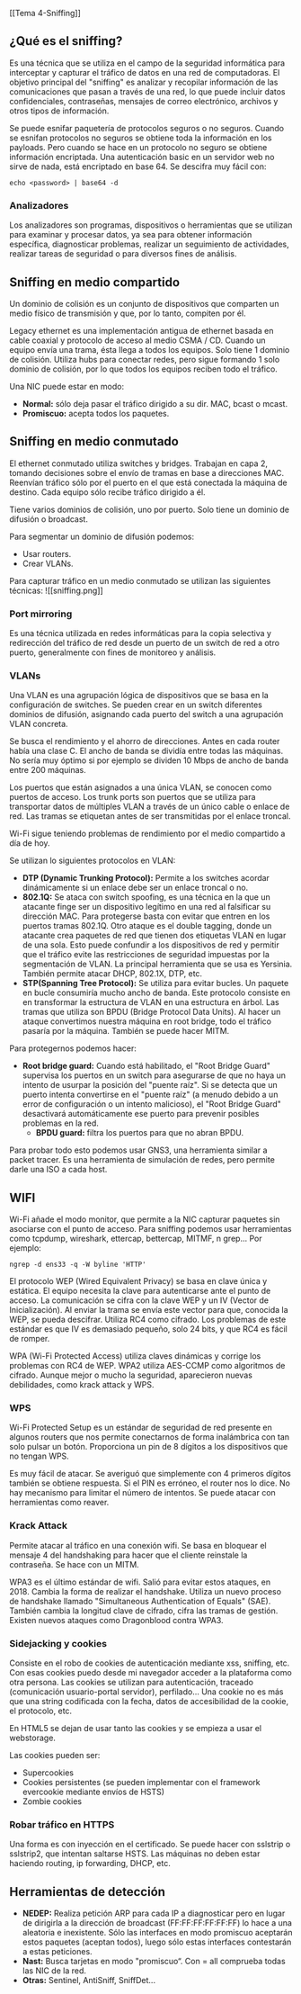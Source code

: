 [[Tema 4-Sniffing]]

## ¿Qué es el sniffing?
Es una técnica que se utiliza en el campo de la seguridad informática para interceptar y capturar el tráfico de datos en una red de computadoras. El objetivo principal del "sniffing" es analizar y recopilar información de las comunicaciones que pasan a través de una red, lo que puede incluir datos confidenciales, contraseñas, mensajes de correo electrónico, archivos y otros tipos de información. 

Se puede esnifar paquetería de protocolos seguros o no seguros. Cuando se esnifan protocolos no seguros se obtiene toda la información en los payloads. Pero cuando se hace en un protocolo no seguro se obtiene información encriptada. Una autenticación basic en un servidor web no sirve de nada, está encriptado en base 64. Se descifra muy fácil con:
```
echo <password> | base64 -d 
```

### Analizadores
Los analizadores son programas, dispositivos o herramientas que se utilizan para examinar y procesar datos, ya sea para obtener información específica, diagnosticar problemas, realizar un seguimiento de actividades, realizar tareas de seguridad o para diversos fines de análisis.

## Sniffing en medio compartido
Un dominio de colisión es un conjunto de dispositivos que comparten un medio físico de transmisión y que, por lo tanto, compiten por él.

Legacy ethernet es una implementación antigua de ethernet basada en cable coaxial y protocolo de acceso al medio CSMA / CD. Cuando un equipo envía una trama, ésta llega a todos los equipos. Solo tiene 1 dominio de colisión. Utiliza hubs para conectar redes, pero sigue formando 1 solo dominio de colisión, por lo que todos los equipos reciben todo el tráfico.

Una NIC puede estar en modo:
+ **Normal:** sólo deja pasar el tráfico dirigido a su dir. MAC, bcast o mcast.
+ **Promiscuo:** acepta todos los paquetes.

## Sniffing en medio conmutado
El ethernet conmutado utiliza switches y bridges. Trabajan en capa 2, tomando decisiones sobre el envío de tramas en base a direcciones MAC. Reenvían tráfico sólo por el puerto en el que está conectada la máquina de destino. Cada equipo sólo recibe tráfico dirigido a él.

Tiene varios dominios de colisión, uno por puerto. Solo tiene un dominio de difusión o broadcast.

Para segmentar un dominio de difusión podemos:
+ Usar routers.
+ Crear VLANs.

Para capturar tráfico en un medio conmutado se utilizan las siguientes técnicas:
![[sniffing.png]]

### Port mirroring
Es una técnica utilizada en redes informáticas para la copia selectiva y redirección del tráfico de red desde un puerto de un switch de red a otro puerto, generalmente con fines de monitoreo y análisis.

### VLANs
Una VLAN es una agrupación lógica de dispositivos que se basa en la configuración de switches. Se pueden crear en un switch diferentes dominios de difusión, asignando cada puerto del switch a una agrupación VLAN concreta.

Se busca el rendimiento y el ahorro de direcciones. Antes en cada router había una clase C. El ancho de banda se dividía entre todas las máquinas. No sería muy óptimo si por ejemplo se dividen 10 Mbps de ancho de banda entre 200 máquinas.

Los puertos que están asignados a una única VLAN, se conocen como puertos de acceso. Los trunk ports son puertos que se utiliza para transportar datos de múltiples VLAN a través de un único cable o enlace de red. Las tramas se etiquetan antes de ser transmitidas por el enlace troncal.

Wi-Fi sigue teniendo problemas de rendimiento por el medio compartido a día de hoy.

Se utilizan lo siguientes protocolos en VLAN:
+ **DTP (Dynamic Trunking Protocol):** Permite a los switches acordar dinámicamente si un enlace debe ser un enlace troncal o no.
+ **802.1Q:** Se ataca con switch spoofing, es una técnica en la que un atacante finge ser un dispositivo legítimo en una red al falsificar su dirección MAC. Para protegerse basta con evitar que entren en los puertos tramas 802.1Q. Otro ataque es el double tagging, donde un atacante crea paquetes de red que tienen dos etiquetas VLAN en lugar de una sola. Esto puede confundir a los dispositivos de red y permitir que el tráfico evite las restricciones de seguridad impuestas por la segmentación de VLAN. La principal herramienta que se usa es Yersinia. También permite atacar DHCP, 802.1X, DTP, etc.
+ **STP(Spanning Tree Protocol):** Se utiliza para evitar bucles. Un paquete en bucle consumiría mucho ancho de banda. Este protocolo consiste en en transformar la estructura de VLAN en una estructura en árbol. Las tramas que utiliza son BPDU (Bridge Protocol Data Units). Al hacer un ataque convertimos nuestra máquina en root bridge, todo el tráfico pasaría por la máquina. También se puede hacer MITM.

Para protegernos podemos hacer:
+ **Root bridge guard:** Cuando está habilitado, el "Root Bridge Guard" supervisa los puertos en un switch para asegurarse de que no haya un intento de usurpar la posición del "puente raíz". Si se detecta que un puerto intenta convertirse en el "puente raíz" (a menudo debido a un error de configuración o un intento malicioso), el "Root Bridge Guard" desactivará automáticamente ese puerto para prevenir posibles problemas en la red.
  + **BPDU guard:** filtra los puertos para que no abran BPDU.

Para probar todo esto podemos usar GNS3, una herramienta similar a packet tracer. Es una herramienta de simulación de redes, pero permite darle una ISO a cada host.

## WIFI
Wi-Fi añade el modo monitor, que permite a la NIC capturar paquetes sin asociarse con el punto de acceso. Para sniffing podemos usar herramientas como tcpdump, wireshark, ettercap, bettercap, MITMF, n grep... Por ejemplo:
```
ngrep -d ens33 -q -W byline 'HTTP'
```

El protocolo WEP (Wired Equivalent Privacy) se basa en clave única y estática. El equipo necesita la clave para autenticarse ante el punto de acceso. La comunicación se cifra con la clave WEP y un IV (Vector de Inicialización). Al enviar la trama se envía este vector para que, conocida la WEP, se pueda descifrar. Utiliza RC4 como cifrado. Los problemas de este estándar es que IV es demasiado pequeño, solo 24 bits, y que RC4 es fácil de romper.

WPA (Wi-Fi Protected Access) utiliza claves dinámicas y corrige los problemas con RC4 de WEP. WPA2 utiliza AES-CCMP como algoritmos de cifrado. Aunque mejor
o mucho la seguridad, aparecieron nuevas debilidades, como krack attack y WPS.

### WPS
Wi-Fi Protected Setup es un estándar de seguridad de red presente en algunos routers que nos permite conectarnos de forma inalámbrica con tan solo pulsar un botón. Proporciona un pin de 8 dígitos a los dispositivos que no tengan WPS.

Es muy fácil de atacar. Se averiguó que simplemente con 4 primeros dígitos también se obtiene respuesta. Si el PIN es erróneo, el router nos lo dice. No hay mecanismo para limitar el número de intentos. Se puede atacar con herramientas como reaver.

### Krack Attack
Permite atacar al tráfico en una conexión wifi. Se basa en bloquear el mensaje 4 del handshaking para hacer que el cliente reinstale la contraseña. Se hace con un MITM.

WPA3 es el último estándar de wifi. Salió para evitar estos ataques, en 2018. Cambia la forma de realizar el handshake. Utiliza un nuevo proceso de handshake llamado "Simultaneous Authentication of Equals" (SAE). También cambia la longitud clave de cifrado, cifra las tramas de gestión. Existen nuevos ataques como Dragonblood contra WPA3.

### Sidejacking y cookies
Consiste en el robo de cookies de autenticación mediante xss, sniffing, etc. Con esas cookies puedo desde mi navegador acceder a la plataforma como otra persona. Las cookies se utilizan para autenticación, traceado (comunicación usuario-portal servidor), perfilado... Una cookie no es más que una string codificada con la fecha, datos de accesibilidad de la cookie, el protocolo, etc. 

En HTML5 se dejan de usar tanto las cookies y se empieza a usar el webstorage.

Las cookies pueden ser:
+ Supercookies
+ Cookies persistentes (se pueden implementar con el framework evercookie mediante envíos de HSTS)
+ Zombie cookies

### Robar tráfico en HTTPS
Una forma es con inyección en el certificado. Se puede hacer con sslstrip o sslstrip2, que intentan saltarse HSTS. Las máquinas no deben estar haciendo routing, ip forwarding, DHCP, etc.

## Herramientas de detección
+ **NEDEP:** Realiza petición ARP para cada IP a diagnosticar pero en lugar de dirigirla a la dirección de broadcast (FF:FF:FF:FF:FF:FF) lo hace a una aleatoria e inexistente. Sólo las interfaces en modo promiscuo aceptarán estos paquetes (aceptan todos), luego sólo estas interfaces contestarán a estas peticiones.
+ **Nast:** Busca tarjetas en modo "promiscuo“. Con = all comprueba todas las NIC de la red.
+ **Otras:** Sentinel, AntiSniff, SniffDet... 
